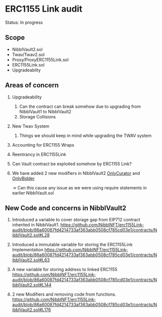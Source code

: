 # ERC1155 Link audit

Status: In progress

## Scope

- NibblVault2.sol
- Twav/Twav2.sol
- Proxy/ProxyERC1155Link.sol
- ERC1155Link.sol
- Upgradeablity

## Areas of concern

1. Upgradeability
    1. Can the contract can break somehow due to upgrading from NibblVault1 to NibblVault2
    2. Storage Collisions
2. New Twav System
    1. Things we should keep in mind while upgrading the TWAV system
3. Accounting for ERC1155 Wraps
4. Reentrancy in ERC1155Link
5. Can Vault contract be exploited somehow by ERC1155 Link?
6. We have added 2 new modifiers in NibblVault2 [OnlyCurator](https://www.notion.so/ERC1155-Link-audit-216b906702ec43c39af991ec60feeefd) and [OnlyBidder](https://github.com/NibblNFT/erc1155Link-audit/blob/cccc326031068fde6578b7c0232d0ecf5bb87143/contracts/NibblVault2.sol#L181)
    
    → Can this cause any issue as we were using require statements in earlier NibblVault.sol

## New Code and concerns in NibblVault2
1. Introduced a variable to cover storage gap from EIP712 contract inherited in NibblVault1.
https://github.com/NibblNFT/erc1155Link-audit/blob/86a60087fd4214733af363abb0508cf785cd03e1/contracts/NibblVault2.sol#L28

2. Introduced a immutable variable for storing the ERC1155Link Implementation
https://github.com/NibblNFT/erc1155Link-audit/blob/86a60087fd4214733af363abb0508cf785cd03e1/contracts/NibblVault2.sol#L63

3. A new variable for storing address to linked ERC1155
https://github.com/NibblNFT/erc1155Link-audit/blob/86a60087fd4214733af363abb0508cf785cd03e1/contracts/NibblVault2.sol#L144

4. 2 new Modifiers and removing code from functions.
https://github.com/NibblNFT/erc1155Link-audit/blob/86a60087fd4214733af363abb0508cf785cd03e1/contracts/NibblVault2.sol#L176
